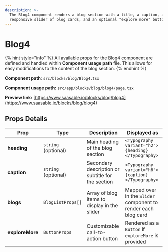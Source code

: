 ```yaml
---
description: >-
  The Blog4 component renders a blog section with a title, a caption, a
  responsive slider of blog cards, and an optional "explore more" button.
---
```


# Blog4

{% hint style="info" %}
All available props for the Blog4 component are defined and handled within **Component usage path** file. This allows for easy modifications to the content of the blog section.
{% endhint %}

**Component path**: `src/blocks/blog/Blog4.tsx`

**Component usage path:**  `src/app/blocks/blog/blog4/page.tsx`

**Preview link:** [https://www.saasable.io/blocks/blog/blog4](https://www.saasable.io/blocks/blog/blog4)

## Props Details

| Prop            | Type                | Description                                       | Displayed as                                                   |
| --------------- | ------------------- | ------------------------------------------------- | -------------------------------------------------------------- |
| **heading**     | `string` (optional) | Main heading of the blog section                  | `<Typography variant="h2">{heading}</Typography>`              |
| **caption**     | `string` (optional) | Secondary description or subtitle for the section | `<Typography variant="h6">{caption}</Typography>`              |
| **blogs**       | `BlogListProps[]`   | Array of blog items to display in the slider      | Mapped over in the `Slider` component to render each blog card |
| **exploreMore** | `ButtonProps`       | Customizable call-to-action button                | Rendered as a `Button` if `exploreMore` is provided            |
